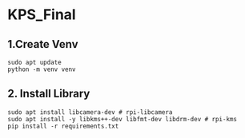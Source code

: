 # KPS_Final
## 1.Create Venv
```
sudo apt update
python -m venv venv
```
## 2. Install Library
```
sudo apt install libcamera-dev # rpi-libcamera
sudo apt install -y libkms++-dev libfmt-dev libdrm-dev # rpi-kms
pip install -r requirements.txt

```
